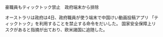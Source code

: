 豪職員もティックトック禁止　政府端末から排除

オーストラリは政府は4日、政府職員が使う端末で中国けい動画投稿アプリ
「ティックトック」を利用することを禁止する命令をだいした。
国家安全保障上リスクがあると指摘が出ており、欧米諸国に追随した。
